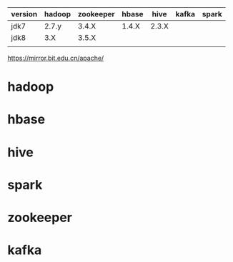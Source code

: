 | version | hadoop | zookeeper | hbase |hive | kafka | spark |
| ------- | ------ | --------- | ----- |-----| ----- | ----- |
| jdk7    | 2.7.y  | 3.4.X     | 1.4.X |2.3.X|       |       |
| jdk8    | 3.X    | 3.5.X     |       |     |       |       |
|         |        |           |       |     |       |       |

https://mirror.bit.edu.cn/apache/

# hadoop

# hbase

# hive

# spark

# zookeeper

# kafka

